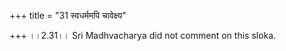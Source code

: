 +++
title = "31 स्वधर्ममपि चावेक्ष्य"

+++
।।2.31।। Sri Madhvacharya did not comment on this sloka.  
  
